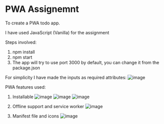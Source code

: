 # PWA Assignemnt
To create a PWA todo app.

I have used JavaScript (Vanilla) for the assignment

Steps involved:
1. npm install
2. npm start
3. The app will try to use port 3000 by default, you can change it from the package.json

For simplicity I have made the inputs as required attributes:
![image](https://user-images.githubusercontent.com/90723999/155905747-28df1ad1-b116-4ff7-9af2-9f9f9abce071.png)



PWA features used:
1. Installable
![image](https://user-images.githubusercontent.com/90723999/155905595-b86884a2-0f87-411b-ac31-f248a7ede76b.png)
![image](https://user-images.githubusercontent.com/90723999/155905616-6ccde6a4-72cd-476e-bb46-b22f7371ecc6.png)
![image](https://user-images.githubusercontent.com/90723999/155905643-1814cb1e-11fe-4828-999c-e4746da07c34.png)


2. Offline support and service worker
![image](https://user-images.githubusercontent.com/90723999/155905673-dc3d6372-a3a9-4948-aeef-473b2fe81589.png)

3. Manifest file and icons
![image](https://user-images.githubusercontent.com/90723999/155905773-fc237ae1-d2fc-4edd-9c2c-7412c941aab3.png)

